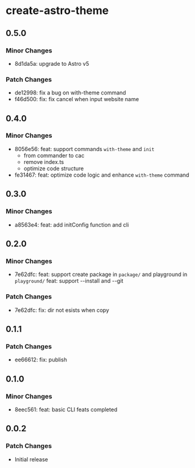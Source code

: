 # create-astro-theme

## 0.5.0

### Minor Changes

- 8d1da5a: upgrade to Astro v5

### Patch Changes

- de12998: fix a bug on with-theme command
- f46d500: fix: fix cancel when input website name

## 0.4.0

### Minor Changes

- 8056e56: feat: support commands `with-theme` and `init`
  - from commander to cac
  - remove index.ts
  - optimize code structure
- fe31467: feat: optimize code logic and enhance `with-theme` command

## 0.3.0

### Minor Changes

- a8563e4: feat: add initConfig function and cli

## 0.2.0

### Minor Changes

- 7e62dfc: feat: support create package in `package/` and playground in `playground/`
  feat: support --install and --git

### Patch Changes

- 7e62dfc: fix: dir not esists when copy

## 0.1.1

### Patch Changes

- ee66612: fix: publish

## 0.1.0

### Minor Changes

- 8eec561: feat: basic CLI feats completed

## 0.0.2

### Patch Changes

- Initial release
